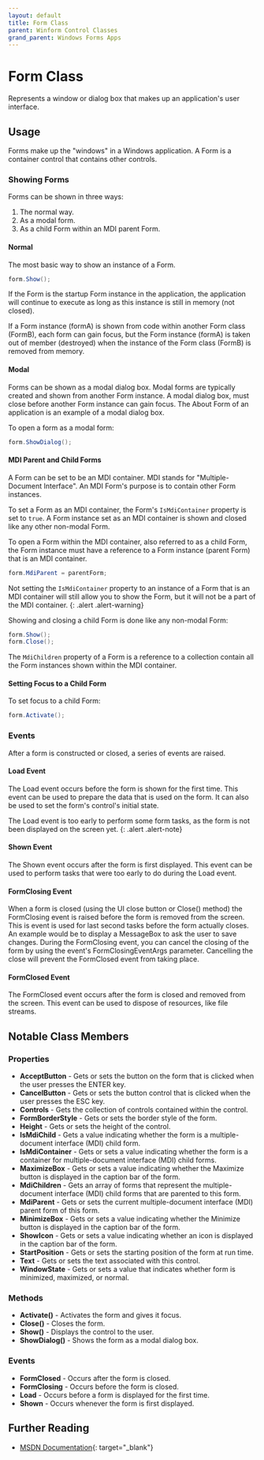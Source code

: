 ```yaml
---
layout: default
title: Form Class
parent: Winform Control Classes
grand_parent: Windows Forms Apps
---
```


# Form Class

Represents a window or dialog box that makes up an application's user interface.

## Usage

Forms make up the "windows" in a Windows application. A Form is a container control that contains other controls.

### Showing Forms

Forms can be shown in three ways:

1. The normal way.
2. As a modal form.
3. As a child Form within an MDI parent Form.

#### Normal

The most basic way to show an instance of a Form.

```csharp
form.Show();
```

If the Form is the startup Form instance in the application, the application will continue to execute as long as this instance is still in memory (not closed).

If a Form instance (formA) is shown from code within another Form class (FormB), each form can gain focus, but the Form instance (formA) is taken out of member (destroyed) when the instance of the Form class (FormB) is removed from memory.

#### Modal

Forms can be shown as a modal dialog box.  Modal forms are typically created and shown from another Form instance. A modal dialog box, must close before another Form instance can gain focus. The About Form of an application is an example of a modal dialog box.

To open a form as a modal form:

```csharp
form.ShowDialog();
```

#### MDI Parent and Child Forms

A Form can be set to be an MDI container.  MDI stands for "Multiple-Document Interface".  An MDI Form's purpose is to contain other Form instances.

To set a Form as an MDI container, the Form's `IsMdiContainer` property is set to `true`. A Form instance set as an MDI container is shown and closed like any other non-modal Form.

To open a Form within the MDI container, also referred to as a child Form, the Form instance must have a reference to a Form instance (parent Form) that is an MDI container.

```csharp
form.MdiParent = parentForm;
```

Not setting the `IsMdiContainer` property to an instance of a Form that is an MDI container will still allow you to show the Form, but it will not be a part of the MDI container.
{: .alert .alert-warning}

Showing and closing a child Form is done like any non-modal Form:

```csharp
form.Show();
form.Close();
```

The `MdiChildren` property of a Form is a reference to a collection contain all the Form instances shown within the MDI container.

#### Setting Focus to a Child Form

To set focus to a child Form:

```csharp
form.Activate();
```

### Events

After a form is constructed or closed, a series of events are raised.

#### Load Event

The Load event occurs before the form is shown for the first time. This event can be used to prepare the data that is used on the form. It can also be used to set the form's control's initial state.

The Load event is too early to perform some form tasks, as the form is not been displayed on the screen yet.
{: .alert .alert-note}

#### Shown Event

The Shown event occurs after the form is first displayed. This event can be used to perform tasks that were too early to do during the Load event.

#### FormClosing Event

When a form is closed (using the UI close button or Close() method) the FormClosing event is raised before the form is removed from the screen. This is event is used for last second tasks before the form actually closes. An example would be to display a MessageBox to ask the user to save changes. During the FormClosing event, you can cancel the closing of the form by using the event's FormClosingEventArgs parameter. Cancelling the close will prevent the FormClosed event from taking place.

#### FormClosed Event

The FormClosed event occurs after the form is closed and removed from the screen. This event can be used to dispose of resources, like file streams.

## Notable Class Members

### Properties

* **AcceptButton** - Gets or sets the button on the form that is clicked when the user presses the ENTER key.
* **CancelButton** - Gets or sets the button control that is clicked when the user presses the ESC key.
* **Controls** - Gets the collection of controls contained within the control.
* **FormBorderStyle** - Gets or sets the border style of the form.
* **Height** - Gets or sets the height of the control.
* **IsMdiChild** - Gets a value indicating whether the form is a multiple-document interface (MDI) child form.
* **IsMdiContainer** - Gets or sets a value indicating whether the form is a container for multiple-document interface (MDI) child forms.
* **MaximizeBox** - Gets or sets a value indicating whether the Maximize button is displayed in the caption bar of the form.
* **MdiChildren** - Gets an array of forms that represent the multiple-document interface (MDI) child forms that are parented to this form.
* **MdiParent** - Gets or sets the current multiple-document interface (MDI) parent form of this form.
* **MinimizeBox** - Gets or sets a value indicating whether the Minimize button is displayed in the caption bar of the form.
* **ShowIcon** - Gets or sets a value indicating whether an icon is displayed in the caption bar of the form.
* **StartPosition** - Gets or sets the starting position of the form at run time.
* **Text** - Gets or sets the text associated with this control.
* **WindowState** - Gets or sets a value that indicates whether form is minimized, maximized, or normal.

### Methods

* **Activate()** - Activates the form and gives it focus.
* **Close()** - Closes the form.
* **Show()** - Displays the control to the user.
* **ShowDialog()** - Shows the form as a modal dialog box.

### Events

* **FormClosed** - Occurs after the form is closed.
* **FormClosing** - Occurs before the form is closed.
* **Load** - Occurs before a form is displayed for the first time.
* **Shown** - Occurs whenever the form is first displayed.

## Further Reading

* [MSDN Documentation](https://docs.microsoft.com/en-us/dotnet/api/system.windows.forms.form){: target="_blank"}
